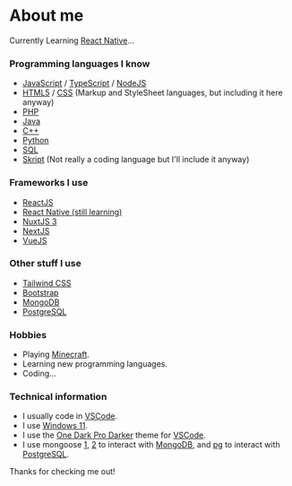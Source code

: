 # About me
Currently Learning [React Native](https://reactnative.dev)...

### Programming languages I know
- [JavaScript](https://www.javascript.com) / [TypeScript](https://www.typescriptlang.org) / [NodeJS](https://nodejs.org)
- [HTML5](https://en.wikipedia.org/wiki/HTML5) / [CSS](https://en.wikipedia.org/wiki/CSS) (Markup and StyleSheet languages, but including it here anyway)
- [PHP](https://www.php.net)
- [Java](https://www.oracle.com/java)
- [C++](https://en.wikipedia.org/wiki/C%2B%2B)
- [Python](https://www.python.org)
- [SQL](https://en.wikipedia.org/wiki/SQL)
- [Skript](https://dev.bukkit.org/projects/skript) (Not really a coding language but I'll include it anyway)

### Frameworks I use
- [ReactJS](https://reactjs.org)
- [React Native (still learning)](https://reactnative.dev)
- [NuxtJS 3](https://v3.nuxtjs.org)
- [NextJS](https://nextjs.org)
- [VueJS](https://vuejs.org)

### Other stuff I use
- [Tailwind CSS](https://tailwindcss.com)
- [Bootstrap](https://getbootstrap.com)
- [MongoDB](https://www.mongodb.com)
- [PostgreSQL](https://www.postgresql.org)

### Hobbies
- Playing [Minecraft](https://minecraft.net).
- Learning new programming languages.
- Coding...

### Technical information
- I usually code in [VSCode](https://code.visualstudio.com).
- I use [Windows 11](https://www.microsoft.com/en-us/windows/windows-11).
- I use the [One Dark Pro Darker](https://marketplace.visualstudio.com/items?itemName=zhuangtongfa.Material-theme) theme for [VSCode](https://code.visualstudio.com).
- I use mongoose [1](https://mongoosejs.com), [2](https://www.npmjs.com/package/mongoose) to interact with [MongoDB](https://mongodb.com), and [pg](https://www.npmjs.com/package/pg) to interact with [PostgreSQL](https://www.postgresql.org).

Thanks for checking me out!
